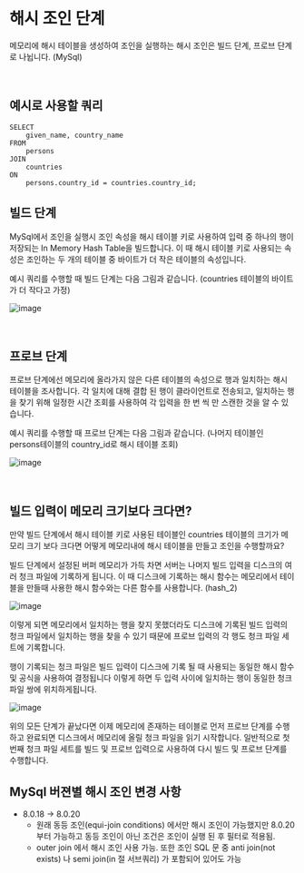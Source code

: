 # 해시 조인 단계

메모리에 해시 테이블을 생성하여 조인을 실행하는 해시 조인은 빌드 단계, 프로브 단계로 나뉩니다. (MySql)

<br> 

## 예시로 사용할 쿼리
```
SELECT 
    given_name, country_name
FROM 
    persons 
JOIN 
    countries 
ON 
    persons.country_id = countries.country_id;
```

## 빌드 단계

MySql에서 조인을 실행시 조인 속성을 해시 테이블 키로 사용하여 입력 중 하나의 행이 저장되는 In Memory Hash Table을 빌드합니다. 이 때 해시 테이블 키로 사용되는 속성은 조인하는 두 개의 테이블 중 바이트가 더 작은 테이블의 속성입니다.

예시 쿼리를 수행할 때 빌드 단계는 다음 그림과 같습니다. (countries 테이블의 바이트가 더 작다고 가정)

![image](https://hoing.io/storage/2021/01/build-phase-1.jpg)

<br>

## 프로브 단계

프로브 단계에선 메모리에 올라가지 않은 다른 테이블의 속성으로 행과 일치하는 해시 테이블을 조사합니다. 각 일치에 대해 결합 된 행이 클라이언트로 전송되고, 일치하는 행을 찾기 위해 일정한 시간 조회를 사용하여 각 입력을 한 번 씩 만 스캔한 것을 알 수 있습니다.

예시 쿼리를 수행할 때 프로브 단계는 다음 그림과 같습니다. (나머지 테이블인 persons테이블의 country_id로 해시 테이블 조회)

![image](https://hoing.io/storage/2021/01/probe-phase-1.jpg)

<br>

## 빌드 입력이 메모리 크기보다 크다면?

만약 빌드 단계에서 해시 테이블 키로 사용된 테이블인 countries 테이블의 크기가 메모리 크기 보다 크다면 어떻게 메모리내에 해시 테이블을 만들고 조인을 수행할까요?

빌드 단계에서 설정된 버퍼 메모리가 가득 차면 서버는 나머지 빌드 입력을 디스크의 여러 청크 파일에 기록하게 됩니다. 이 때 디스크에 기록하는 해시 함수는 메모리에서 테이블을 만들때 사용한 해시 함수와는 다른 함수를 사용합니다. (hash_2) 

![image](https://hoing.io/storage/2021/01/build-phase-on-disk-1.jpg)


이렇게 되면 메모리에서 일치하는 행을 찾지 못했더라도 디스크에 기록된 빌드 입력의 청크 파일에서 일치하는 행을 찾을 수 있기 때문에 프로브 입력의 각 행도 청크 파일 세트에 기록합니다.

행이 기록되는 청크 파일은 빌드 입력이 디스크에 기록 될 때 사용되는 동일한 해시 함수 및 공식을 사용하여 결정됩니다 이렇게 하면 두 입력 사이에 일치하는 행이 동일한 청크 파일 쌍에 위치하게됩니다.

![image](https://hoing.io/storage/2021/01/probe-phase-on-disk.jpg)

위의 모든 단계가 끝났다면 이제 메모리에 존재하는 테이블로 먼저 프로브 단계를 수행하고  완료되면 디스크에서 메모리에 올릴 청크 파일을 읽기 시작합니다. 일반적으로 첫 번째 청크 파일 세트를 빌드 및 프로브 입력으로 사용하여 다시 빌드 및 프로브 단계를 수행합니다. 

## MySql 버젼별 해시 조인 변경 사항
- 8.0.18 -> 8.0.20 
    - 원래 동등 조인(equi-join conditions) 에서만 해시 조인이 가능했지만 8.0.20 부터 가능하고 동등 조인이 아닌 조건은 조인이 실행 된 후 필터로 적용됨.
    - outer join 에서 해시 조인 사용 가능. 또한 조인 SQL 문 중 anti join(not exists) 나 semi join(in 절 서브쿼리) 가 포함되어 있어도 가능